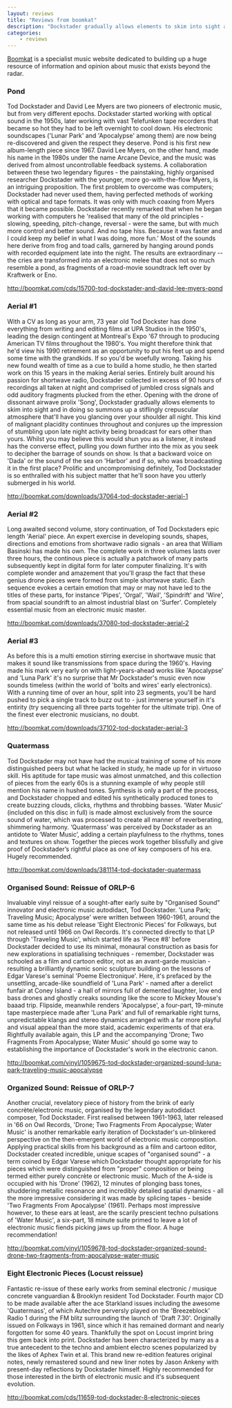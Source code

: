 ```yaml
---
layout: reviews
title: "Reviews from boomkat"
description: "Dockstader gradually allows elements to skim into sight and in doing so summons up a stiflingly crepuscular atmosphere that'll have you glancing over your shoulder all night"
categories:
    - reviews
---
```


[Boomkat](http://www.boomkat.com) is a specialist music website dedicated to building up a huge resource of information and opinion about music that exists beyond the radar.

### Pond

Tod Dockstader and David Lee Myers are two pioneers of electronic music, but from very different epochs. Dockstader started working with optical sound in the 1950s, later working with vast Telefunken tape recorders that became so hot they had to be left overnight to cool down. His electronic soundscapes ('Lunar Park' and 'Apocalypse' among them) are now being re-discovered and given the respect they deserve. Pond is his first new album-length piece since 1967. David Lee Myers, on the other hand, made his name in the 1980s under the name Arcane Device, and the music was derived from almost uncontrollable feedback systems. A collaboration between these two legendary figures - the painstaking, highly organised researcher Dockstader with the younger, more go-with-the-flow Myers, is an intriguing proposition. The first problem to overcome was computers; Dockstader had never used them, having perfected methods of working with optical and tape formats. It was only with much coaxing from Myers that it became possible. Dockstader recently remarked that when he began working with computers he 'realised that many of the old principles - slowing, speeding, pitch-change, reversal - were the same, but with much more control and better sound. And no tape hiss. Because it was faster and I could keep my belief in what I was doing, more fun.' Most of the sounds here derive from frog and toad calls, garnered by hanging around ponds with recorded equipment late into the night. The results are extraordinary -- the cries are transformed into an electronic melee that does not so much resemble a pond, as fragments of a road-movie soundtrack left over by Kraftwerk or Eno.

<http://boomkat.com/cds/15700-tod-dockstader-and-david-lee-myers-pond>

### Aerial #1

With a CV as long as your arm, 73 year old Tod Dockster has done everything from writing and editing films at UPA Studios in the 1950's, leading the design contingent at Montreal's Expo '67 through to producing American TV films throughout the 1980's. You might therefore think that he'd view his 1990 retirement as an opportunity to put his feet up and spend some time with the grandkids. If so you'd be woefully wrong. Taking his new found wealth of time as a cue to build a home studio, he then started work on this 15 years in the making Aerial series. Entirely built around his passion for shortwave radio, Dockstader collected in excess of 90 hours of recordings all taken at night and comprised of jumbled cross signals and odd auditory fragments plucked from the ether. Opening with the drone of dissonant airwave prolix 'Song', Dockstader gradually allows elements to skim into sight and in doing so summons up a stiflingly crepuscular atmosphere that'll have you glancing over your shoulder all night. This kind of malignant placidity continues throughout and conjures up the impression of stumbling upon late night activity being broadcast for ears other than yours. Whilst you may believe this would shun you as a listener, it instead has the converse effect, pulling you down further into the mix as you seek to decipher the barrage of sounds on show. Is that a backward voice on 'Dada' or the sound of the sea on 'Harbor' and if so, who was broadcasting it in the first place? Prolific and uncompromising definitely, Tod Dockstader is so enthralled with his subject matter that he'll soon have you utterly submerged in his world.

<http://boomkat.com/downloads/37064-tod-dockstader-aerial-1>

### Aerial #2

Long awaited second volume, story continuation, of Tod Dockstaders epic length 'Aerial' piece. An expert exercise in developing sounds, shapes, directions and emotions from shortwave radio signals - an area that William Basinski has made his own. The complete work in three volumes lasts over three hours, the continous piece is actually a patchwork of many parts subsequently kept in digital form for later computer finalizing. It's with complete wonder and amazement that you'll grasp the fact that these genius drone pieces were formed from simple shortwave static. Each sequence evokes a certain emotion that may or may not have led to the titles of these parts, for instance 'Pipes', 'Orgal', 'Wail', 'Spindrift' and 'Wire', from spacial soundrift to an almost industrial blast on 'Surfer'. Completely essential music from an electronic music master.

<http://boomkat.com/downloads/37080-tod-dockstader-aerial-2>

### Aerial #3

As before this is a multi emotion stirring exercise in shortwave music that makes it sound like transmissions from space during the 1960's. Having made his mark very early on with light-years-ahead works like 'Apocalypse' and 'Luna Park' it's no surprise that Mr Dockstader's music even now sounds timeless (within the world of 'bolts and wires' early electronics). With a running time of over an hour, split into 23 segments, you'll be hard pushed to pick a single track to buzz out to - just immerse yourself in it's entirity (try sequencing all three parts togehter for the ultimate trip). One of the finest ever electronic musicians, no doubt.

<http://boomkat.com/downloads/37102-tod-dockstader-aerial-3>

### Quatermass

Tod Dockstader may not have had the musical training of some of his more distinguished peers but what he lacked in study, he made up for in virtuoso skill. His aptitude for tape music was almost unmatched, and this collection of pieces from the early 60s is a stunning example of why people still mention his name in hushed tones. Synthesis is only a part of the process, and Dockstader chopped and edited his synthetically produced tones to create buzzing clouds, clicks, rhythms and throbbing basses. ‘Water Music’ (included on this disc in full) is made almost exclusively from the source sound of water, which was processed to create all manner of reverberating, shimmering harmony. ‘Quatermass’ was perceived by Dockstader as an antidote to ‘Water Music’, adding a certain playfulness to the rhythms, tones and textures on show. Together the pieces work together blissfully and give proof of Dockstader’s rightful place as one of key composers of his era. Hugely recommended.

<http://boomkat.com/downloads/381114-tod-dockstader-quatermass>

### Organised Sound: Reissue of ORLP-6

Invaluable vinyl reissue of a sought-after early suite by "Organised Sound" innovator and electronic music autodidact, Tod Dockstader. 'Luna Park; Traveling Music; Apocalypse' were written between 1960-1961, around the same time as his debut release 'Eight Electronic Pieces' for Folkways, but not released until 1966 on Owl Records. It's connected directly to that LP through 'Traveling Music', which started life as 'Piece #8' before Dockstader decided to use its minimal, monaural construction as basis for new explorations in spatialising techniques - remember, Dockstader was schooled as a film and cartoon editor, not as an avant-garde musician - resulting a brilliantly dynamic sonic sculpture building on the lessons of Edgar Varese's seminal 'Poeme Electronique'. Here, it's prefaced by the unsettling, arcade-like soundfield of 'Luna Park' - named after a derelict funfair at Coney Island - a hall of mirrors full of demented laughter, low end bass drones and ghostly creaks sounding like the score to Mickey Mouse's baaad trip. Flipside, meanwhile renders 'Apocalypse', a four-part, 19-minute tape masterpiece made after 'Luna Park' and full of remarkable right turns, unpredictable klangs and stereo dynamics arranged with a far more playful and visual appeal than the more staid, academic experiments of that era. Rightfully available again, this LP and the accompanying 'Drone; Two Fragments From Apocalypse; Water Music' should go some way to establishing the importance of Dockstader's work in the electronic canon.

<http://boomkat.com/vinyl/1059675-tod-dockstader-organized-sound-luna-park-traveling-music-apocalypse>

### Organized Sound: Reissue of ORLP-7

Another crucial, revelatory piece of history from the brink of early concrète/electronic music, organised by the legendary autodidact composer, Tod Dockstader. First realised between 1961-1963, later released in '66 on Owl Records, 'Drone; Two Fragments From Apocalypse; Water Music' is another remarkable early iteration of Dockstader's un-blinkered perspective on the then-emergent world of electronic music composition. Applying practical skills from his background as a film and cartoon editor, Dockstader created incredible, unique scapes of "organised sound" - a term coined by Edgar Varese which Dockstader thought appropriate for his pieces which were distinguished from "proper" composition or being termed either purely concrète or electronic music. Much of the A-side is occupied with his 'Drone' (1962), 12 minutes of plonging bass tones, shuddering metallic resonance and incredibly detailed spatial dynamics - all the more impressive considering it was made by splicing tapes - beside 'Two Fragments From Apocalypse' (1961). Perhaps most impressive however, to these ears at least, are the scarily prescient techno pulsations of 'Water Music', a six-part, 18 minute suite primed to leave a lot of electronic music fiends picking jaws up from the floor. A huge recommendation!

<http://boomkat.com/vinyl/1059678-tod-dockstader-organized-sound-drone-two-fragments-from-apocalypse-water-music>

### Eight Electronic Pieces (Locust reissue)

Fantastic re-issue of these early works from seminal electronic / musique concrete vanguardian & Brooklyn resident Tod Dockstader. Fourth major CD  to be made available after the ace Starkland issues including the awesome 'Quatermass', of which Autechre perversly played on the 'Breezeblock' Radio 1 during the FM blitz surrounding the launch of 'Draft 7.30'. Originally issued on Folkways in 1961, since which it has remained dormant and nearly forgotten for some 40 years. Thankfully the spot on Locust imprint bring this gem back into print. Dockstader has been characterized by many as a true antecedent to the techno and ambient electro scenes popularized by the likes of Aphex Twin et al. This brand new re-edition features original notes, newly remastered sound and new liner notes by Jason Ankeny with present-day reflections by Dockstader himself. Highly recommended for those interested in the birth of electronic music and it's subsequent evolution.

<http://boomkat.com/cds/11659-tod-dockstader-8-electronic-pieces>